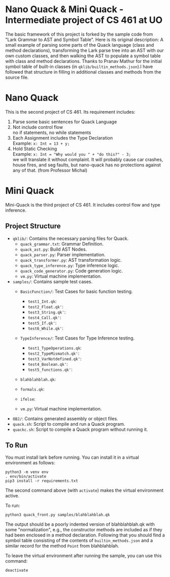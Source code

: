 # Nano Quack & Mini Quack - Intermediate project of CS 461 at UO
The basic framework of this project is forked by the sample code from "Lark Grammar to AST and Symbol Table". Here is its original description: A small example of parsing some parts of the Quack language (class and method declarations), transforming the Lark parse tree into an AST with our own custom classes, and then walking the AST to populate a symbol table with class and method declarations. Thanks to Pranav Mathur for the initial symbol table of built-in classes (in `qklib/builtin_methods.json`).I have followed that structure in filling in additional classes and methods from the source file. 


# Nano Quack
This is the second project of CS 461. Its requirement includes:  
1. Parse some basic sentences for Quack Language  
2. Not include control flow  
   no if statements, no while statements  
3. Each Assignment includes the Type Declaration   
   Example: `x: Int = 13 + y;`  
4. Hold Static Checking  
   Example: `x: Int = "Why would you " + "do this?" - 3;`  
   we will translate it without complaint.  It will probably cause car crashes, house fires, and seg   faults, but nano-quack has no protections against any of that. (from Professor Michal)  

# Mini Quack
Mini-Quack is the third project of CS 461. It includes control flow and type inference.

## Project Structure

- `qklib/`: Contains the necessary parsing files for Quack.
  - `quack_grammar.txt`: Grammar Definition.
  - `quack_ast.py`: Build AST Nodes.
  - `quack_parser.py`: Parser implementation.
  - `quack_transformer.py`: AST transformation logic.
  - `quack_type_inference.py`: Type inference logic.
  - `quack_code_generator.py`: Code generation logic.
  - `vm.py`: Virtual machine implementation.
- `samples/`: Contains sample test cases.
   - `BasicFunction/`: Test Cases for basic function testing.
      - `test1_Int.qk`: 
      - `test2_Float.qk'`:
      - `test3_String.qk'`:
      - `test4_Call.qk'`:
      - `test5_If.qk'`:
      - `test6_While.qk'`:
   - `TypeInference/`: Test Cases for Type Inference testing.
      - `test1_TypeOperations.qk`: 
      - `test2_TypeMismatch.qk'`:
      - `test3_VarNotdefined.qk'`:
      - `test4_Boolean.qk'`:
      - `test5_functions.qk'`:
   - `blahblahblah.qk`:
   - `formals.qk`:
   - `ifelse`:
  
  - `vm.py`: Virtual machine implementation.
- `OBJ/`: Contains generated assembly or object files.
- `quack.sh`: Script to compile and run a Quack program.
- `quackc.sh`: Script to compile a Quack program without running it.


## To Run

You must install lark before running. 
You can install it in a virtual 
environment as follows:
```shell
python3 -m venv env
. env/bin/activate
pip3 install -r requirements.txt
```

The second command above (with `activate`)
makes the virtual environment active. 

To run: 
```shell
python3 quack_front.py samples/blahblahblah.qk
```
The output should be a poorly indented
version of blahblahblah.qk with some 
"normalization", e.g., the constructor
methods are included as if they had been
enclosed in a method declaration.  Following
that you should find a symbol table
consisting of the contents of 
`builtin_methods.json` and a similar
record for the method `Point` from 
blahblahblah.  

To leave the virtual environment after
running the sample, you can use this 
command: 

```shell
deactivate
```
